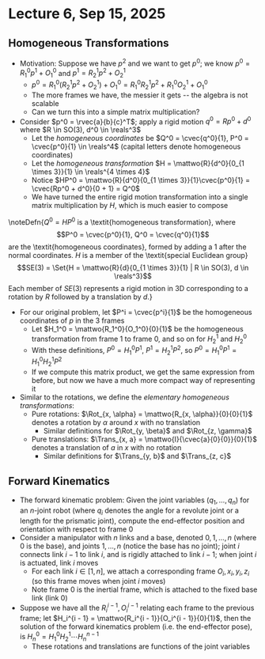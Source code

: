# Lecture 6, Sep 15, 2025

## Homogeneous Transformations

* Motivation: Suppose we have $p^2$ and we want to get $p^0$; we know $p^0 = R_1^0p^1 + O_1^0$ and $p^1 = R_2^1p^2 + O_2^1$
	* $p^0 = R_1^0(R_2^1p^2 + O_2^1) + O_1^0 = R_1^0R_2^1p^2 + R_1^0O_2^1 + O_1^0$
	* The more frames we have, the messier it gets -- the algebra is not scalable
	* Can we turn this into a simple matrix multiplication?
* Consider $p^0 = \rvec{a}{b}{c}^T$; apply a rigid motion $q^0 = Rp^0 + d^0$ where $R \in SO(3), d^0 \in \reals^3$
	* Let the *homogeneous coordinates* be $Q^0 = \cvec{q^0}{1}, P^0 = \cvec{p^0}{1} \in \reals^4$ (capital letters denote homogeneous coordinates)
	* Let the *homogeneous transformation* $H = \mattwo{R}{d^0}{0_{1 \times 3}}{1} \in \reals^{4 \times 4}$
	* Notice $HP^0 = \mattwo{R}{d^0}{0_{1 \times 3}}{1}\cvec{p^0}{1} = \cvec{Rp^0 + d^0}{0 + 1} = Q^0$
	* We have turned the entire rigid motion transformation into a single matrix multiplication by $H$, which is much easier to compose

\noteDefn{$Q^0 = HP^0$ is a \textit{homogeneous transformation}, where $$P^0 = \cvec{p^0}{1}, Q^0 = \cvec{q^0}{1}$$ are the \textit{homogeneous coordinates}, formed by adding a 1 after the normal coordinates. $H$ is a member of the \textit{special Euclidean group} $$SE(3) = \Set{H = \mattwo{R}{d}{0_{1 \times 3}}{1} | R \in SO(3), d \in \reals^3}$$ Each member of $SE(3)$ represents a rigid motion in 3D corresponding to a rotation by $R$ followed by a translation by $d$.}

* For our original problem, let $P^i = \cvec{p^i}{1}$ be the homogeneous coordinates of $p$ in the 3 frames
	* Let $H_1^0 = \mattwo{R_1^0}{O_1^0}{0}{1}$ be the homogeneous transformation from frame 1 to frame 0, and so on for $H_2^1$ and $H_2^0$
	* With these definitions, $P^0 = H_1^0P^1$, $P^1 = H_2^1P^2$, so $P^0 = H_1^0P^1 = H_1^0H_2^1P^2$
	* If we compute this matrix product, we get the same expression from before, but now we have a much more compact way of representing it
* Similar to the rotations, we define the *elementary homogeneous transformations*:
	* Pure rotations: $\Rot_{x, \alpha} = \mattwo{R_{x, \alpha}}{0}{0}{1}$ denotes a rotation by $\alpha$ around $x$ with no translation
		* Similar definitions for $\Rot_{y, \beta}$ and $\Rot_{z, \gamma}$
	* Pure translations: $\Trans_{x, a} = \mattwo{I}{\cvec{a}{0}{0}}{0}{1}$ denotes a translation of $a$ in $x$ with no rotation
		* Similar definitions for $\Trans_{y, b}$ and $\Trans_{z, c}$

## Forward Kinematics

* The forward kinematic problem: Given the joint variables $(q_1, \dots, q_n)$ for an $n$-joint robot (where $q_i$ denotes the angle for a revolute joint or a length for the prismatic joint), compute the end-effector position and orientation with respect to frame 0
* Consider a manipulator with $n$ links and a base, denoted $0, 1, \dots, n$ (where $0$ is the base), and joints $1, \dots, n$ (notice the base has no joint); joint $i$ connects link $i - 1$ to link $i$, and is rigidly attached to link $i - 1$; when joint $i$ is actuated, link $i$ moves
	* For each link $i \in [1, n]$, we attach a corresponding frame $O_i, x_i, y_i, z_i$ (so this frame moves when joint $i$ moves)
	* Note frame 0 is the inertial frame, which is attached to the fixed base link (link 0)
* Suppose we have all the $R_i^{i - 1}, O_i^{i - 1}$ relating each frame to the previous frame; let $H_i^{i - 1} = \mattwo{R_i^{i - 1}}{O_i^{i - 1}}{0}{1}$, then the solution of the forward kinematics problem (i.e. the end-effector pose), is $H_n^0 = H_1^0H_2^1\cdots H_n^{n - 1}$
	* These rotations and translations are functions of the joint variables

